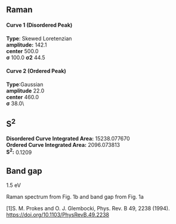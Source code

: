## Raman

#### Curve 1 (Disordered Peak)
**Type**: Skewed Loretenzian\
**amplitude:** 142.1\
**center** 500.0\
**σ** 100.0
**σ2** 44.5


#### Curve 2 (Ordered Peak)
**Type**:Gaussian\
**amplitude** 22.0\
**center** 460.0\
**σ** 38.0\


## S<sup>2</sup>
**Disordered Curve Integrated Area:** 15238.077670\
**Ordered Curve Integrated Area:** 2096.073813\
**S<sup>2</sup>:** 0.1209


## Band gap
1.5 eV


Raman spectrum from Fig. 1b and band gap from Fig. 1a


[1]S. M. Prokes and O. J. Glembocki, Phys. Rev. B 49, 2238 (1994).
https://doi.org/10.1103/PhysRevB.49.2238
